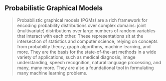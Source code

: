 ## Probabilistic Graphical Models

> Probabilistic graphical models (PGMs) are a rich framework for encoding probability distributions over complex domains: joint (multivariate) distributions over large numbers of random variables that interact with each other. These representations sit at the intersection of statistics and computer science, relying on concepts from probability theory, graph algorithms, machine learning, and more. They are the basis for the state-of-the-art methods in a wide variety of applications, such as medical diagnosis, image understanding, speech recognition, natural language processing, and many, many more. They are also a foundational tool in formulating many machine learning problems.
